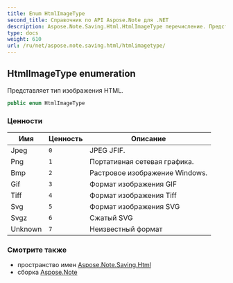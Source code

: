 ```yaml
---
title: Enum HtmlImageType
second_title: Справочник по API Aspose.Note для .NET
description: Aspose.Note.Saving.Html.HtmlImageType перечисление. Представляет тип изображения HTML.
type: docs
weight: 610
url: /ru/net/aspose.note.saving.html/htmlimagetype/
---
```

## HtmlImageType enumeration

Представляет тип изображения HTML.

```csharp
public enum HtmlImageType
```

### Ценности

| Имя | Ценность | Описание |
| --- | --- | --- |
| Jpeg | `0` | JPEG JFIF. |
| Png | `1` | Портативная сетевая графика. |
| Bmp | `2` | Растровое изображение Windows. |
| Gif | `3` | Формат изображения GIF |
| Tiff | `4` | Формат изображения Tiff |
| Svg | `5` | Формат изображения SVG |
| Svgz | `6` | Сжатый SVG |
| Unknown | `7` | Неизвестный формат |

### Смотрите также

* пространство имен [Aspose.Note.Saving.Html](../../aspose.note.saving.html/)
* сборка [Aspose.Note](../../)


